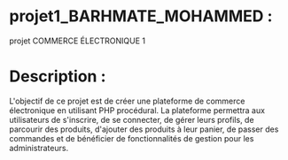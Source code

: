 

# projet1_BARHMATE_MOHAMMED :

projet COMMERCE ÉLECTRONIQUE 1  

# Description :
L'objectif de ce projet est de créer une plateforme de commerce électronique en utilisant PHP
procédural. La plateforme permettra aux utilisateurs de s'inscrire, de se connecter, de gérer leurs
profils, de parcourir des produits, d'ajouter des produits à leur panier, de passer des commandes et de
bénéficier de fonctionnalités de gestion pour les administrateurs.
